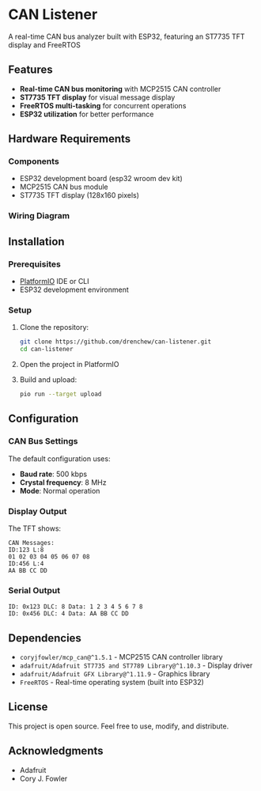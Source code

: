 # CAN Listener

A real-time CAN bus analyzer built with ESP32, featuring an ST7735 TFT display and FreeRTOS 

## Features

- **Real-time CAN bus monitoring** with MCP2515 CAN controller
- **ST7735 TFT display** for visual message display
- **FreeRTOS multi-tasking** for concurrent operations
- **ESP32 utilization** for better performance

## Hardware Requirements

### Components
- ESP32 development board (esp32 wroom dev kit)
- MCP2515 CAN bus module
- ST7735 TFT display (128x160 pixels)


### Wiring Diagram




## Installation

### Prerequisites
- [PlatformIO](https://platformio.org/) IDE or CLI
- ESP32 development environment

### Setup
1. Clone the repository:
   ```bash
   git clone https://github.com/drenchew/can-listener.git
   cd can-listener
   ```

2. Open the project in PlatformIO

3. Build and upload:
   ```bash
   pio run --target upload
   ```

## Configuration

### CAN Bus Settings
The default configuration uses:
- **Baud rate**: 500 kbps
- **Crystal frequency**: 8 MHz
- **Mode**: Normal operation




### Display Output
The TFT shows:
```
CAN Messages:
ID:123 L:8
01 02 03 04 05 06 07 08
ID:456 L:4
AA BB CC DD
```

### Serial Output
```
ID: 0x123 DLC: 8 Data: 1 2 3 4 5 6 7 8
ID: 0x456 DLC: 4 Data: AA BB CC DD
```

## Dependencies

- `coryjfowler/mcp_can@^1.5.1` - MCP2515 CAN controller library
- `adafruit/Adafruit ST7735 and ST7789 Library@^1.10.3` - Display driver
- `adafruit/Adafruit GFX Library@^1.11.9` - Graphics library
- `FreeRTOS` - Real-time operating system (built into ESP32)



## License

This project is open source. Feel free to use, modify, and distribute.


## Acknowledgments

- Adafruit
- Cory J. Fowler 

